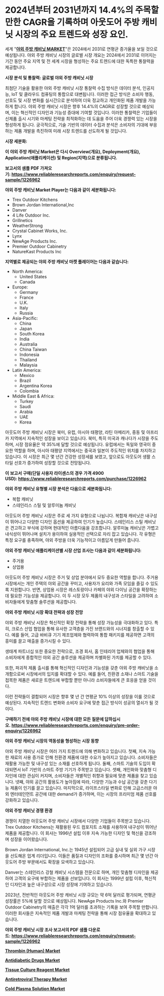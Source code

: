 <p><h1>2024년부터 2031년까지 14.4%의 주목할 만한 CAGR을 기록하며 아웃도어 주방 캐비닛 시장의 주요 트렌드와 성장 요인.</h1></p><p>세계 "<strong><a href="https://www.reliableresearchreports.com/outdoor-kitchen-cabinets-r1226962?utm_campaign=106&utm_medium=8&utm_source=Github&utm_content=ia&utm_term=09122024&utm_id=outdoor-kitchen-cabinets">야외 주방 캐비닛 MARKET</a></strong>"은 2024에서 2031로 연평균 증가율을 보일 것으로 예상됩니다. 야외 주방 캐비닛 시장의 글로벌 시장 개요는 2024에서 2031로 이어지는 기간 동안 주요 지역 및 전 세계 시장을 형성하는 주요 트렌드에 대한 독특한 통찰력을 제공합니다.</p>
<p><strong>시장 분석 및 통찰력: 글로벌 야외 주방 캐비닛 시장</strong></p>
<p><p>최첨단 기술을 활용한 야외 주방 캐비닛 시장 통찰력 수집 방식은 데이터 분석, 인공지능, IoT 및 클라우드 컴퓨팅의 통합으로 대변됩니다. 이러한 접근 방식은 소비자 행동, 선호도 및 시장 변화를 실시간으로 분석하여 더욱 정교하고 개인화된 제품 개발을 가능하게 합니다. 야외 주방 캐비닛 시장은 향후 14.4%의 CAGR로 성장할 것으로 예상되며, 이는 혁신적인 디자인과 기능성 증대에 기여할 것입니다. 이러한 통찰력은 기업들이 신제품 출시 시기와 마케팅 전략을 최적화하는 데 도움을 주어 더욱 경쟁력 있는 시장을 형성하게 됩니다. 궁극적으로, 기술 기반의 데이터 수집과 분석은 소비자의 기대에 부응하는 제품 개발을 촉진하여 미래 시장 트렌드를 선도하게 될 것입니다.</p><a href="%7CAUTHORITHY_DOMAIN_URL%7C?utm_campaign=106&utm_medium=8&utm_source=Github&utm_content=ia&utm_term=09122024&utm_id=outdoor-kitchen-cabinets"></a></p>
<p><strong>시장 세분화:</strong></p>
<p><strong>이 야외 주방 캐비닛 Market은 다시 Overview(개요), Deployment(개요), Application(애플리케이션) 및 Region(지역)으로 분류됩니다.</strong></p>
<p><strong>보고서의 샘플 PDF 가져오기:&nbsp;<a href="https://www.reliableresearchreports.com/enquiry/request-sample/1226962?utm_campaign=106&utm_medium=8&utm_source=Github&utm_content=ia&utm_term=09122024&utm_id=outdoor-kitchen-cabinets">https://www.reliableresearchreports.com/enquiry/request-sample/1226962</a></strong><strong></strong></p>
<p><strong>야외 주방 캐비닛 Market Player는 다음과 같이 세분화됩니다:</strong></p>
<p><ul><li>Trex Outdoor Kitchens</li><li>Brown Jordan International,Inc</li><li>Danver</li><li>4 Life Outdoor Inc.</li><li>Grillnetics</li><li>WeatherStrong</li><li>Crystal Cabinet Works, Inc.</li><li>Lynx</li><li>NewAge Products Inc.</li><li>Premier Outdoor Cabinetry</li><li>NatureKast Products Inc</li></ul></p>
<p><strong>지역별로 제공되는 야외 주방 캐비닛 마켓 플레이어는 다음과 같습니다:</strong></p>
<p><ul>
    <li>
        North America:
        <ul>
            <li>United States</li>
            <li>Canada</li>
        </ul>
    </li>
    <li>
        Europe:
        <ul>
            <li>Germany</li>
            <li>France</li>
            <li>U.K.</li>
            <li>Italy</li>
            <li>Russia</li>
        </ul>
    </li>
    <li>
        Asia-Pacific:
        <ul>
            <li>China</li>
            <li>Japan</li>
            <li>South Korea</li>
            <li>India</li>
            <li>Australia</li>
            <li>China Taiwan</li>
            <li>Indonesia</li>
            <li>Thailand</li>
            <li>Malaysia</li>
        </ul>
    </li>
    <li>
        Latin America:
        <ul>
            <li>Mexico</li>
            <li>Brazil</li>
            <li>Argentina Korea</li>
            <li>Colombia</li>
        </ul>
    </li>
    <li>
        Middle East & Africa:
        <ul>
            <li>Turkey</li>
            <li>Saudi</li>
            <li>Arabia</li>
            <li>UAE</li>
            <li>Korea</li>
        </ul>
    </li>
    </ul></p>
<p><p>아웃도어 주방 캐비닛 시장은 북미, 유럽, 아시아 태평양, 라틴 아메리카, 중동 및 아프리카 지역에서 지속적인 성장을 보이고 있습니다. 북미, 특히 미국과 캐나다가 시장을 주도하며, 시장 점유율은 약 35%에 달할 것으로 예상됩니다. 유럽에서는 독일와 영국이 중요한 역할을 하며, 아시아 태평양 지역에서는 중국과 일본이 주도적인 위치를 차지하고 있습니다. 이 시장은 최근 몇 년간 건강한 성장세를 보였고, 앞으로도 아웃도어 생활 스타일 선호가 증가하여 성장할 것으로 전망됩니다.</p></p>
<p><strong>이 보고서 구매(단일 사용자 라이센스의 경우 가격 4900 USD):&nbsp;<a href="https://www.reliableresearchreports.com/purchase/1226962?utm_campaign=106&utm_medium=8&utm_source=Github&utm_content=ia&utm_term=09122024&utm_id=outdoor-kitchen-cabinets">https://www.reliableresearchreports.com/purchase/1226962</a></strong></p>
<p><strong>야외 주방 캐비닛 유형별 시장 분석은 다음으로 세분화됩니다:</strong></p>
<p><ul><li>복합 캐비닛</li><li>스테인리스 스틸 및 알루미늄 캐비닛</li></ul></p>
<p><p>아웃도어 주방 캐비닛 시장은 주로 세 가지 유형으로 나뉩니다. 복합재 캐비닛은 내구성이 뛰어나고 다양한 디자인 옵션을 제공하여 인기가 높습니다. 스테인리스 스틸 캐비닛은 견고하고 부식에 강하며 현대적인 아름다움을 강조합니다. 알루미늄 캐비닛은 가볍고 내식성이 뛰어나며 설치가 용이하여 실용적인 선택으로 자리 잡고 있습니다. 각 유형은 특정 요구를 충족하며, 야외 주방을 더욱 기능적이고 아름답게 만들어 줍니다.</p></p>
<p><strong>야외 주방 캐비닛 애플리케이션별 시장 산업 조사는 다음과 같이 세분화됩니다:</strong></p>
<p><ul><li>주거용</li><li>상업용</li></ul></p>
<p><p>아웃도어 주방 캐비닛 시장은 주거 및 상업 분야에서 모두 중요한 역할을 합니다. 주거용 시장에서는 개인 주택의 야외 공간을 꾸미고, 사용자가 요리와 가족 모임을 즐길 수 있도록 지원합니다. 반면, 상업용 시장은 레스토랑이나 카페의 야외 다이닝 공간을 확장하는 데 필요한 기능성을 제공합니다. 이 두 시장 모두 제품의 내구성과 스타일을 고려하여 소비자들에게 맞춤형 솔루션을 제공합니다.</p></p>
<p><strong>야외 주방 캐비닛 시장 확대 전략과 성장 전망</strong></p>
<p><p>야외 주방 캐비닛 시장은 혁신적인 확장 전략을 통해 성장 가능성을 극대화하고 있다. 특히, 크로스 산업 협업을 통해 유사한 고객층을 가진 브랜드와의 시너지를 창출할 수 있다. 예를 들어, 고급 바비큐 기기 제조업체와 협력하여 통합 패키지를 제공하면 고객의 흥미를 끌고 매출을 증가시킬 수 있다. </p><p>생태계 파트너십 또한 중요한 전략으로, 조경 회사, 홈 인테리어 업체와의 협업을 통해 소비자에게 종합적인 야외 공간 솔루션을 제공하며 차별화된 가치를 제공할 수 있다. </p><p>또한, 파괴적 제품 출시를 통해 혁신적인 디자인과 기능성을 갖춘 야외 주방 캐비닛을 소개함으로써 시장에서의 입지를 확대할 수 있다. 예를 들어, 친환경 소재나 스마트 기술을 접목한 제품은 새로운 트렌드에 부합할 뿐만 아니라 소비자들에게 큰 호응을 얻을 것이다. </p><p>이런 전략들이 결합되어 시장은 향후 몇 년 간 연평균 10% 이상의 성장을 이룰 것으로 예상된다. 지속적인 트렌드 변화와 소비자 요구에 맞춘 접근 방식이 성공의 열쇠가 될 것이다.</p></p>
<p><strong>구매하기 전에 야외 주방 캐비닛 시장에 대한 모든 질문에 답하십시오.&nbsp;<a href="https://www.reliableresearchreports.com/enquiry/pre-order-enquiry/1226962?utm_campaign=106&utm_medium=8&utm_source=Github&utm_content=ia&utm_term=09122024&utm_id=outdoor-kitchen-cabinets">https://www.reliableresearchreports.com/enquiry/pre-order-enquiry/1226962</a></strong><strong></strong></p>
<p><strong>야외 주방 캐비닛 시장의 역동성을 형성하는 시장 동향</strong></p>
<p><p>야외 주방 캐비닛 시장은 여러 가지 트렌드에 의해 변화하고 있습니다. 첫째, 지속 가능한 재료의 사용 증가로 인해 친환경 제품에 대한 수요가 높아지고 있습니다. 소비자들은 재활용 가능한 및 내구성 있는 소재를 선호하게 됩니다. 둘째, 스마트 기술의 도입이 확대되면서 IoT 기반의 스마트 주방 기기가 주목받고 있습니다. 셋째, 개인화와 맞춤형 디자인에 대한 관심이 커지며, 소비자들은 개별적인 취향과 필요에 맞춘 제품을 찾고 있습니다. 넷째, 야외 공간의 활용도가 높아짐에 따라, 다양한 기능과 수납 공간을 갖춘 다기능 제품이 인기를 끌고 있습니다. 마지막으로, 라이프스타일 변화로 인해 고급스러운 야외 엔터테인먼트 공간에 대한 demand가 증가하며, 이는 시장의 프리미엄 제품 선호를 강화하고 있습니다.</p></p>
<p><strong>야외 주방 캐비닛 경쟁 환경</strong></p>
<p><p>경쟁이 치열한 아웃도어 주방 캐비닛 시장에서 다양한 기업들이 주목받고 있습니다. Trex Outdoor Kitchens는 재활용된 우드 컴포지트 소재를 사용하여 내구성이 뛰어난 제품을 제공합니다. 이 회사는 1996년 설립 이후 지속 가능한 디자인 및 혁신을 강조하며 성장을 이어왔습니다.</p><p>Brown Jordan International, Inc.는 1945년 설립되어 고급 실내 및 실외 가구 시장을 선도해온 업계 리더입니다. 이들은 품질과 디자인의 조화를 중시하며 최근 몇 년간 아웃도어 주방 부문에서도 확장을 모색하고 있습니다.</p><p>Danver는 스테인리스 강철 캐비닛 시스템을 전문으로 하며, 개인 맞춤형 디자인을 제공하여 고객의 요구에 부합하는 제품을 선보입니다. 이 회사는 1999년 설립 이후, 혁신적인 디자인과 높은 내구성으로 시장 성장에 기여하고 있습니다.</p><p>2023년, 전반적인 아웃도어 주방 캐비닛 시장 규모는 약 6억 달러로 평가되며, 연평균 성장률은 5%에 달할 것으로 예상됩니다. NewAge Products Inc.와 Premier Outdoor Cabinetry의 매출은 각각 1억 달러를 초과하는 기록을 보여 주목할 만합니다. 이러한 회사들은 지속적인 제품 개발과 마케팅 전략을 통해 시장 점유율을 확대하고 있습니다.</p></p>
<p><strong>야외 주방 캐비닛 시장 조사 보고서의 PDF 샘플 다운로드:&nbsp;<a href="https://www.reliableresearchreports.com/enquiry/request-sample/1226962?utm_campaign=106&utm_medium=8&utm_source=Github&utm_content=ia&utm_term=09122024&utm_id=outdoor-kitchen-cabinets">https://www.reliableresearchreports.com/enquiry/request-sample/1226962</a></strong></p>
<p><strong><p><a href="https://www.linkedin.com/pulse/how-thrombin-human-market-expectd-grow-143-cagr-upcoming-twzwe?utm_campaign=106&utm_medium=8&utm_source=Github&utm_content=ia&utm_term=09122024&utm_id=outdoor-kitchen-cabinets">Thrombin (Human) Market</a></p><p><a href="https://github.com/luckyshygirl/Market-Research-Report-List-7/blob/main/antidiabetic-drugs-market.md?utm_campaign=106&utm_medium=8&utm_source=Github&utm_content=ia&utm_term=09122024&utm_id=outdoor-kitchen-cabinets">Antidiabetic Drugs Market</a></p><p><a href="https://www.linkedin.com/pulse/in-depth-understanding-tissue-culture-reagent-market-size-ytsye?utm_campaign=106&utm_medium=8&utm_source=Github&utm_content=ia&utm_term=09122024&utm_id=outdoor-kitchen-cabinets">Tissue Culture Reagent Market</a></p><p><a href="https://github.com/petbigbeepjn/Market-Research-Report-List-1/blob/main/antiretroviral-therapy-market.md?utm_campaign=106&utm_medium=8&utm_source=Github&utm_content=ia&utm_term=09122024&utm_id=outdoor-kitchen-cabinets">Antiretroviral Therapy Market</a></p><p><a href="https://www.linkedin.com/pulse/t-insight-dial-ziosf?utm_campaign=106&utm_medium=8&utm_source=Github&utm_content=ia&utm_term=09122024&utm_id=outdoor-kitchen-cabinets">Cold Plasma Solution Market</a></p></strong></p>